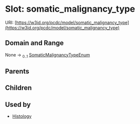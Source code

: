
# Slot: somatic_malignancy_type




URI: [https://w3id.org/pcdc/model/somatic_malignancy_type](https://w3id.org/pcdc/model/somatic_malignancy_type)


## Domain and Range

None &#8594;  <sub>0..1</sub> [SomaticMalignancyTypeEnum](SomaticMalignancyTypeEnum.md)

## Parents


## Children


## Used by

 * [Histology](Histology.md)
